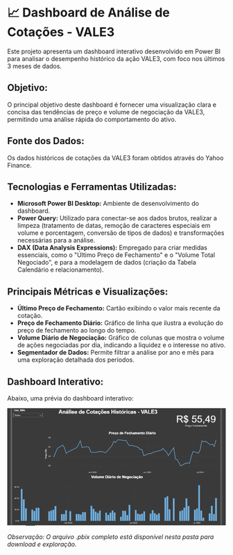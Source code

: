 # 📈 Dashboard de Análise de Cotações - VALE3

Este projeto apresenta um dashboard interativo desenvolvido em Power BI para analisar o desempenho histórico da ação VALE3, com foco nos últimos 3 meses de dados.

## Objetivo:

O principal objetivo deste dashboard é fornecer uma visualização clara e concisa das tendências de preço e volume de negociação da VALE3, permitindo uma análise rápida do comportamento do ativo.

## Fonte dos Dados:

Os dados históricos de cotações da VALE3 foram obtidos através do Yahoo Finance.

## Tecnologias e Ferramentas Utilizadas:

* **Microsoft Power BI Desktop:** Ambiente de desenvolvimento do dashboard.
* **Power Query:** Utilizado para conectar-se aos dados brutos, realizar a limpeza (tratamento de datas, remoção de caracteres especiais em volume e porcentagem, conversão de tipos de dados) e transformações necessárias para a análise.
* **DAX (Data Analysis Expressions):** Empregado para criar medidas essenciais, como o "Último Preço de Fechamento" e o "Volume Total Negociado", e para a modelagem de dados (criação da Tabela Calendário e relacionamento).

## Principais Métricas e Visualizações:

* **Último Preço de Fechamento:** Cartão exibindo o valor mais recente da cotação.
* **Preço de Fechamento Diário:** Gráfico de linha que ilustra a evolução do preço de fechamento ao longo do tempo.
* **Volume Diário de Negociação:** Gráfico de colunas que mostra o volume de ações negociadas por dia, indicando a liquidez e o interesse no ativo.
* **Segmentador de Dados:** Permite filtrar a análise por ano e mês para uma exploração detalhada dos períodos.

## Dashboard Interativo:

Abaixo, uma prévia do dashboard interativo:

![Dashboard VALE3 Preview](image_de59d3.png)

*Observação: O arquivo .pbix completo está disponível nesta pasta para download e exploração.*

